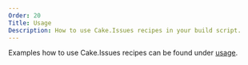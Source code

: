 ```yaml
---
Order: 20
Title: Usage
Description: How to use Cake.Issues recipes in your build script.
---
```


Examples how to use Cake.Issues recipes can be found under [usage].

[usage]: ../usage/recipe/